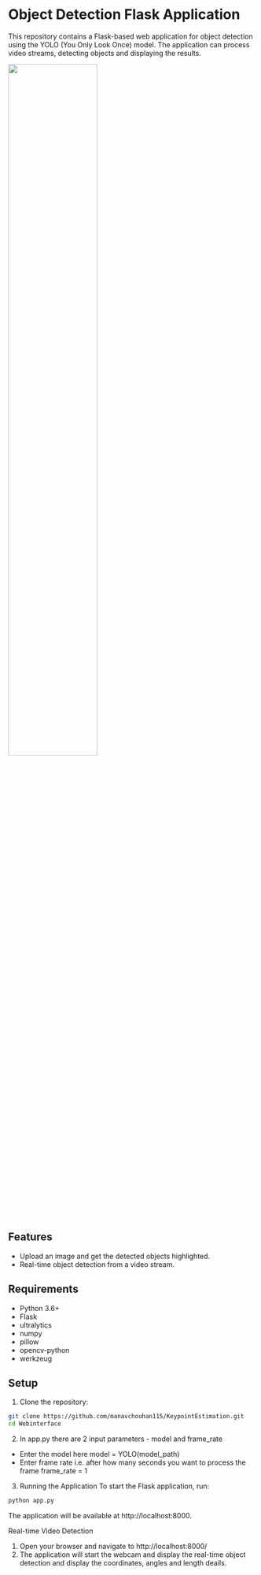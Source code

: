 # Object Detection Flask Application

This repository contains a Flask-based web application for object detection using the YOLO (You Only Look Once) model. The application can process  video streams, detecting objects and displaying the results.

<div>
    <img src="./img1.jpg" width="60%" hight="50%">
</div>

## Features

- Upload an image and get the detected objects highlighted.
- Real-time object detection from a video stream.

## Requirements

- Python 3.6+
- Flask
- ultralytics
- numpy
- pillow
- opencv-python
- werkzeug

## Setup

1. Clone the repository:

```bash
git clone https://github.com/manavchouhan115/KeypointEstimation.git
cd Webinterface
```

2. In app.py there are 2 input parameters - model and frame_rate

- Enter the model here
model = YOLO(model_path) 
- Enter frame rate i.e. after how many seconds you want to process the frame 
frame_rate = 1 


3. Running the Application
To start the Flask application, run:
```bash
python app.py
```
The application will be available at http://localhost:8000.


Real-time Video Detection
1. Open your browser and navigate to http://localhost:8000/
2. The application will start the webcam and display the real-time object detection and display the coordinates, angles and length deails.
